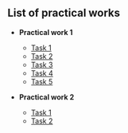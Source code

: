 ## List of practical works

- **Practical work 1**
  - [Task 1](practical-work1/task1.html)
  - [Task 2](practical-work1/task2.html)
  - [Task 3](practical-work1/task3.html)
  - [Task 4](practical-work1/task4.html)
  - [Task 5](practical-work1/task5.html)

- **Practical work 2**
  - [Task 1](practical-work2/task1.html)
  - [Task 2](practical-work2/task2.html)